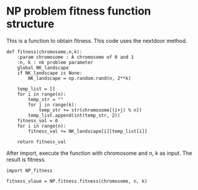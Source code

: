 # NP problem fitness function structure


This is a function to obtain fitness. This code uses the nextdoor method.
``` python3
def fitness(chromosome,n,k):
    :param chromosome : A chromosome of 0 and 1
    :n, k : nk problem parameter
    global NK_landscape
    if NK_landscape is None:
        NK_landscape = np.random.rand(n, 2**k)

    temp_list = []
    for i in range(n):
        temp_str = ""
        for j in range(k):
            temp_str += str(chromosome[(i+j) % n])
        temp_list.append(int(temp_str, 2))
    fitness_val = 0
    for i in range(n):
        fitness_val += NK_landscape[i][temp_list[i]]

    return fitness_val
```

After import, execute the function with chromosome and n, k as input. The result is fitness.
``` python3
import NP_fitness

fitness_vlaue = NP.fitness.fitness(chromosome, n, k)
```
